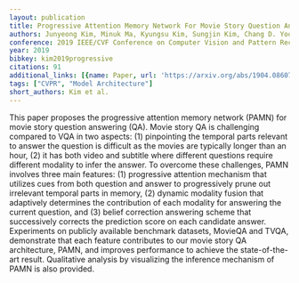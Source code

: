 ```yaml
---
layout: publication
title: Progressive Attention Memory Network For Movie Story Question Answering
authors: Junyeong Kim, Minuk Ma, Kyungsu Kim, Sungjin Kim, Chang D. Yoo
conference: 2019 IEEE/CVF Conference on Computer Vision and Pattern Recognition (CVPR)
year: 2019
bibkey: kim2019progressive
citations: 91
additional_links: [{name: Paper, url: 'https://arxiv.org/abs/1904.08607'}]
tags: ["CVPR", "Model Architecture"]
short_authors: Kim et al.
---
```

This paper proposes the progressive attention memory network (PAMN) for movie
story question answering (QA). Movie story QA is challenging compared to VQA in
two aspects: (1) pinpointing the temporal parts relevant to answer the question
is difficult as the movies are typically longer than an hour, (2) it has both
video and subtitle where different questions require different modality to
infer the answer. To overcome these challenges, PAMN involves three main
features: (1) progressive attention mechanism that utilizes cues from both
question and answer to progressively prune out irrelevant temporal parts in
memory, (2) dynamic modality fusion that adaptively determines the contribution
of each modality for answering the current question, and (3) belief correction
answering scheme that successively corrects the prediction score on each
candidate answer. Experiments on publicly available benchmark datasets, MovieQA
and TVQA, demonstrate that each feature contributes to our movie story QA
architecture, PAMN, and improves performance to achieve the state-of-the-art
result. Qualitative analysis by visualizing the inference mechanism of PAMN is
also provided.